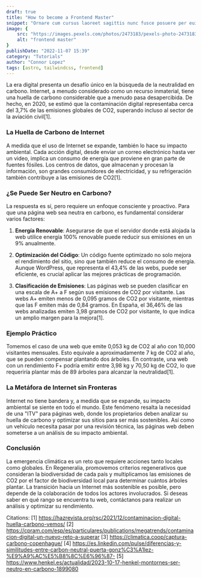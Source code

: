 ```yaml
---
draft: true
title: "How to become a Frontend Master"
snippet: "Ornare cum cursus laoreet sagittis nunc fusce posuere per euismod dis vehicula a, semper fames lacus maecenas dictumst pulvinar neque enim non potenti. Torquent hac sociosqu eleifend potenti."
image: {
    src: "https://images.pexels.com/photos/2473183/pexels-photo-2473183.jpeg?fit=crop&w=430&h=240",
    alt: "frontend master"
}
publishDate: "2022-11-07 15:39"
category: "Tutorials"
author: "Connor Lopez"
tags: [astro, tailwindcss, frontend]
---
```



La era digital presenta un desafío único en la búsqueda de la neutralidad en carbono. Internet, a menudo considerado como un recurso inmaterial, tiene una huella de carbono considerable que a menudo pasa desapercibida. De hecho, en 2020, se estimó que la contaminación digital representaba cerca del 3,7% de las emisiones globales de CO2, superando incluso al sector de la aviación civil[1].

### La Huella de Carbono de Internet

A medida que el uso de Internet se expande, también lo hace su impacto ambiental. Cada acción digital, desde enviar un correo electrónico hasta ver un video, implica un consumo de energía que proviene en gran parte de fuentes fósiles. Los centros de datos, que almacenan y procesan la información, son grandes consumidores de electricidad, y su refrigeración también contribuye a las emisiones de CO2[1].

### ¿Se Puede Ser Neutro en Carbono?

La respuesta es sí, pero requiere un enfoque consciente y proactivo. Para que una página web sea neutra en carbono, es fundamental considerar varios factores:

1. **Energía Renovable**: Asegurarse de que el servidor donde está alojada la web utilice energía 100% renovable puede reducir sus emisiones en un 9% anualmente.

2. **Optimización del Código**: Un código fuente optimizado no solo mejora el rendimiento del sitio, sino que también reduce el consumo de energía. Aunque WordPress, que representa el 43,4% de las webs, puede ser eficiente, es crucial aplicar las mejores prácticas de programación.

3. **Clasificación de Emisiones**: Las páginas web se pueden clasificar en una escala de A+ a F según sus emisiones de CO2 por visitante. Las webs A+ emiten menos de 0,095 gramos de CO2 por visitante, mientras que las F emiten más de 0,84 gramos. En España, el 36,46% de las webs analizadas emiten 3,98 gramos de CO2 por visitante, lo que indica un amplio margen para la mejora[1].

### Ejemplo Práctico

Tomemos el caso de una web que emite 0,053 kg de CO2 al año con 10,000 visitantes mensuales. Esto equivale a aproximadamente 7 kg de CO2 al año, que se pueden compensar plantando dos árboles. En contraste, una web con un rendimiento F+ podría emitir entre 3,98 kg y 70,50 kg de CO2, lo que requeriría plantar más de 89 árboles para alcanzar la neutralidad[1].

### La Metáfora de Internet sin Fronteras

Internet no tiene bandera y, a medida que se expande, su impacto ambiental se siente en todo el mundo. Este fenómeno resalta la necesidad de una "ITV" para páginas web, donde los propietarios deben analizar su huella de carbono y optimizar sus sitios para ser más sostenibles. Así como un vehículo necesita pasar por una revisión técnica, las páginas web deben someterse a un análisis de su impacto ambiental.

### Conclusión

La emergencia climática es un reto que requiere acciones tanto locales como globales. En Regeneralia, promovemos criterios regenerativos que consideran la biodiversidad de cada país y multiplicamos las emisiones de CO2 por el factor de biodiversidad local para determinar cuántos árboles plantar. La transición hacia un Internet más sostenible es posible, pero depende de la colaboración de todos los actores involucrados. Si deseas saber en qué rango se encuentra tu web, contáctanos para realizar un análisis y optimizar su rendimiento.

Citations:
[1] https://hazrevista.org/rsc/2021/12/contaminacion-digital-huella-carbono-vemos/
[2] https://cpram.com/esp/es/particulares/publications/megatrends/contaminacion-digital-un-nuevo-reto-a-superar
[3] https://climatica.coop/captura-carbono-copenhague/
[4] https://es.linkedin.com/pulse/diferencias-y-similitudes-entre-carbon-neutral-puerta-gonz%C3%A1lez-%E9%A9%AC%E5%B8%8C%E6%96%87-
[5] https://www.henkel.es/actualidad/2023-10-17-henkel-montornes-ser-neutro-en-carbono-1899080